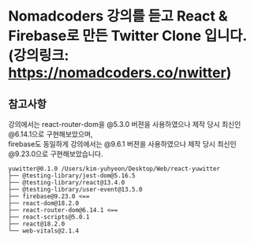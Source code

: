 # Nomadcoders 강의를 듣고 React & Firebase로 만든 Twitter Clone 입니다.<br/>(강의링크: https://nomadcoders.co/nwitter)

## 참고사항

강의에서는 react-router-dom을 @5.3.0 버젼을 사용하였으나 제작 당시 최신인 @6.14.1으로 구현해보았으며,<br/>
firebase도 동일하게 강의에서는 @9.6.1 버젼을 사용하였으나 제작 당시 최신인 @9.23.0으로 구현해보았습니다.

```
yuwitter@0.1.0 /Users/kim-yuhyeon/Desktop/Web/react-yuwitter
├── @testing-library/jest-dom@5.16.5
├── @testing-library/react@13.4.0
├── @testing-library/user-event@13.5.0
├── firebase@9.23.0 <==
├── react-dom@18.2.0
├── react-router-dom@6.14.1 <==
├── react-scripts@5.0.1
├── react@18.2.0
└── web-vitals@2.1.4
```
